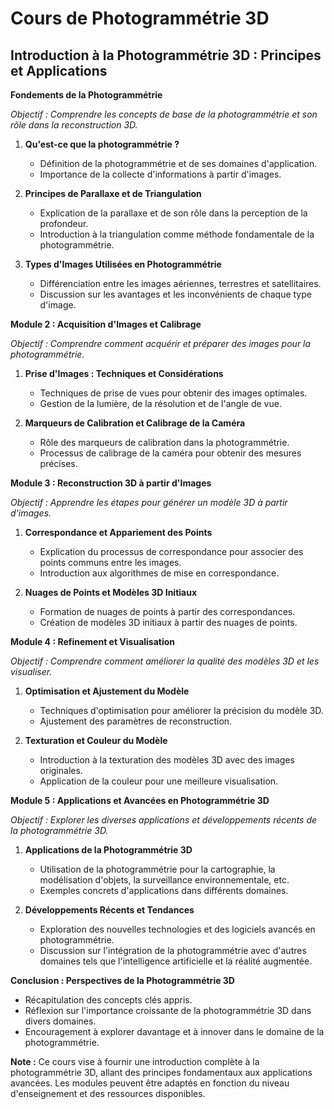 # **Cours de Photogrammétrie 3D**

## **Introduction à la Photogrammétrie 3D : Principes et Applications**

**Fondements de la Photogrammétrie**

*Objectif : Comprendre les concepts de base de la photogrammétrie et son rôle dans la reconstruction 3D.*

1. **Qu'est-ce que la photogrammétrie ?**
   - Définition de la photogrammétrie et de ses domaines d'application.
   - Importance de la collecte d'informations à partir d'images.

2. **Principes de Parallaxe et de Triangulation**
   - Explication de la parallaxe et de son rôle dans la perception de la profondeur.
   - Introduction à la triangulation comme méthode fondamentale de la photogrammétrie.

3. **Types d'Images Utilisées en Photogrammétrie**
   - Différenciation entre les images aériennes, terrestres et satellitaires.
   - Discussion sur les avantages et les inconvénients de chaque type d'image.

**Module 2 : Acquisition d'Images et Calibrage**

*Objectif : Comprendre comment acquérir et préparer des images pour la photogrammétrie.*

1. **Prise d'Images : Techniques et Considérations**
   - Techniques de prise de vues pour obtenir des images optimales.
   - Gestion de la lumière, de la résolution et de l'angle de vue.

2. **Marqueurs de Calibration et Calibrage de la Caméra**
   - Rôle des marqueurs de calibration dans la photogrammétrie.
   - Processus de calibrage de la caméra pour obtenir des mesures précises.

**Module 3 : Reconstruction 3D à partir d'Images**

*Objectif : Apprendre les étapes pour générer un modèle 3D à partir d'images.*

1. **Correspondance et Appariement des Points**
   - Explication du processus de correspondance pour associer des points communs entre les images.
   - Introduction aux algorithmes de mise en correspondance.

2. **Nuages de Points et Modèles 3D Initiaux**
   - Formation de nuages de points à partir des correspondances.
   - Création de modèles 3D initiaux à partir des nuages de points.

**Module 4 : Refinement et Visualisation**

*Objectif : Comprendre comment améliorer la qualité des modèles 3D et les visualiser.*

1. **Optimisation et Ajustement du Modèle**
   - Techniques d'optimisation pour améliorer la précision du modèle 3D.
   - Ajustement des paramètres de reconstruction.

2. **Texturation et Couleur du Modèle**
   - Introduction à la texturation des modèles 3D avec des images originales.
   - Application de la couleur pour une meilleure visualisation.

**Module 5 : Applications et Avancées en Photogrammétrie 3D**

*Objectif : Explorer les diverses applications et développements récents de la photogrammétrie 3D.*

1. **Applications de la Photogrammétrie 3D**
   - Utilisation de la photogrammétrie pour la cartographie, la modélisation d'objets, la surveillance environnementale, etc.
   - Exemples concrets d'applications dans différents domaines.

2. **Développements Récents et Tendances**
   - Exploration des nouvelles technologies et des logiciels avancés en photogrammétrie.
   - Discussion sur l'intégration de la photogrammétrie avec d'autres domaines tels que l'intelligence artificielle et la réalité augmentée.

**Conclusion : Perspectives de la Photogrammétrie 3D**

- Récapitulation des concepts clés appris.
- Réflexion sur l'importance croissante de la photogrammétrie 3D dans divers domaines.
- Encouragement à explorer davantage et à innover dans le domaine de la photogrammétrie.

**Note :** Ce cours vise à fournir une introduction complète à la photogrammétrie 3D, allant des principes fondamentaux aux applications avancées. Les modules peuvent être adaptés en fonction du niveau d'enseignement et des ressources disponibles.